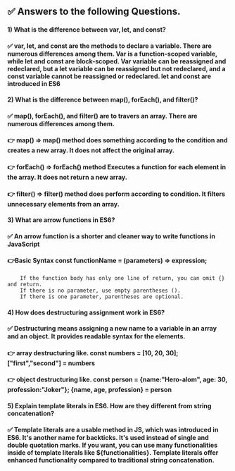 ## ✅ Answers to the following Questions.

#### 1) What is the difference between var, let, and const?

#### ✅ var, let, and const are the methods to declare a variable. There are numerous differences among them. Var is a function-scoped variable, while let and const are block-scoped. Var variable can be reassigned and redeclared, but a let variable can be reassigned but not redeclared, and a const variable cannot be reassigned or redeclared. let and const are introduced in ES6

#### 2) What is the difference between map(), forEach(), and filter()?

#### ✅ map(), forEach(), and filter() are to travers an array. There are numerous differences among them.

#### 👉 map() => map() method does something according to the condition and creates a new array. It does not affect the original array.

#### 👉 forEach() => forEach() method Executes a function for each element in the array. It does not return a new array.

#### 👉 filter() => filter() method does perform according to condition. It filters unnecessary elements from an array.

#### 3) What are arrow functions in ES6?

#### ✅ An arrow function is a shorter and cleaner way to write functions in JavaScript

#### 👉Basic Syntax const functionName = (parameters) => expression;

        If the function body has only one line of return, you can omit {} and return.
        If there is no parameter, use empty parentheses ().
        If there is one parameter, parentheses are optional.

#### 4) How does destructuring assignment work in ES6?

#### ✅ Destructuring means assigning a new name to a variable in an array and an object. It provides readable syntax for the elements.

#### 👉 array destructuring like. const numbers = [10, 20, 30]; ["first","second"] = numbers

#### 👉 object destructuring like. const person = {name:"Hero-alom", age: 30, profession:"Joker"}; {name, age, profession} = person

#### 5) Explain template literals in ES6. How are they different from string concatenation?

#### ✅ Template literals are a usable method in JS, which was introduced in ES6. It's another name for backticks. It's used instead of single and double quotation marks. If you want, you can use many functionalities inside of template literals like ${functionalities}. Template literals offer enhanced functionality compared to traditional string concatenation.
